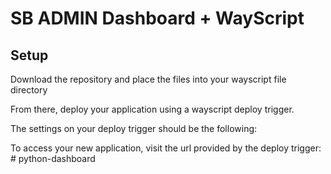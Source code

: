 # SB ADMIN Dashboard + WayScript

## Setup
Download the repository and place the files into your wayscript file directory

From there, deploy your application using a wayscript deploy trigger.

The settings on your deploy trigger should be the following:

To access your new application, visit the url provided by the deploy trigger:
#   p y t h o n - d a s h b o a r d  
 